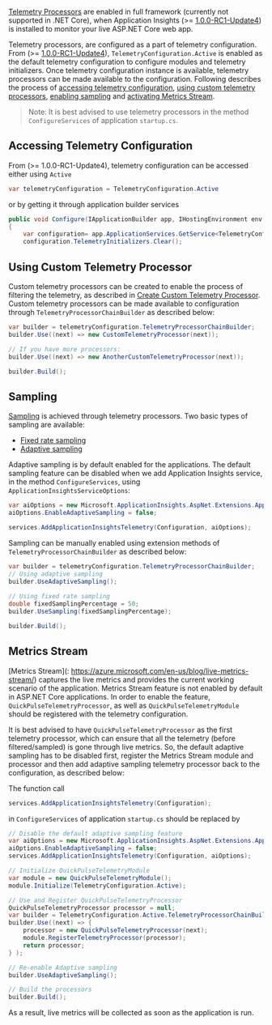 [Telemetry Processors](https://azure.microsoft.com/en-us/documentation/articles/app-insights-api-filtering-sampling/#filtering-itelemetryprocessor) are enabled in full framework (currently not supported in .NET Core), when Application Insights (>= [1.0.0-RC1-Update4](https://github.com/Microsoft/ApplicationInsights-aspnetcore/releases/tag/v1.0.0-rc1-update4)) is installed to monitor your live ASP.NET Core web app.

Telemetry processors, are configured as a part of telemetry configuration. From (>= [1.0.0-RC1-Update4](https://github.com/Microsoft/ApplicationInsights-aspnetcore/releases/tag/v1.0.0-rc1-update4)), ```TelemetryConfiguration.Active``` is enabled as the default telemetry configuration to configure modules and telemetry initializers. Once telemetry configuration instance is available, telemetry processors can be made available to the configuration. Following describes the process of [accessing telemetry configuration](https://github.com/Microsoft/ApplicationInsights-aspnetcore/wiki/Telemetry-Processors:-Sampling-and-Quick-Pulse#accessing-telemetry-configuration), [using custom telemetry processors](https://github.com/Microsoft/ApplicationInsights-aspnetcore/wiki/Telemetry-Processors:-Sampling-and-Quick-Pulse#using-custom-telemetry-processor), [enabling sampling](https://github.com/Microsoft/ApplicationInsights-aspnetcore/wiki/Telemetry-Processors:-Sampling-and-Quick-Pulse#sampling) and [activating Metrics Stream](https://github.com/Microsoft/ApplicationInsights-aspnetcore/wiki/Telemetry-Processors:-Sampling-and-Quick-Pulse#quick-pulse).

> Note: It is best advised to use telemetry processors in the method ```ConfigureServices``` of application ```startup.cs```.

## Accessing Telemetry Configuration

From (>= 1.0.0-RC1-Update4), telemetry configuration can be accessed either using ```Active```

``` c#
var telemetryConfiguration = TelemetryConfiguration.Active
``` 

or by getting it through application builder services

``` c#
public void Configure(IApplicationBuilder app, IHostingEnvironment env, ILoggerFactory loggerfactory)
{
    var configuration= app.ApplicationServices.GetService<TelemetryConfiguration>();
    configuration.TelemetryInitializers.Clear();
```

## Using Custom Telemetry Processor

Custom telemetry processors can be created to enable the process of filtering the telemetry, as described in [Create Custom Telemetry Processor](https://azure.microsoft.com/en-us/documentation/articles/app-insights-api-filtering-sampling/#filtering-itelemetryprocessor). Custom telemetry processors can be made available to configuration through ```TelemetryProcessorChainBuilder``` as described below:

``` c#
var builder = telemetryConfiguration.TelemetryProcessorChainBuilder;
builder.Use((next) => new CustomTelemetryProcessor(next));

// If you have more processors:
builder.Use((next) => new AnotherCustomTelemetryProcessor(next));

builder.Build();
```

## Sampling

[Sampling](https://azure.microsoft.com/en-us/documentation/articles/app-insights-sampling) is achieved through telemetry processors. Two basic types of sampling are available:

* [Fixed rate sampling](https://azure.microsoft.com/en-us/documentation/articles/app-insights-sampling/#fixed-rate-sampling-for-aspnet-web-sites)
* [Adaptive sampling](https://azure.microsoft.com/en-us/documentation/articles/app-insights-sampling/#adaptive-sampling-at-your-web-server)

Adaptive sampling is by default enabled for the applications. The default sampling feature can be disabled when we add Application Insights service, in the method ```ConfigureServices```, using ```ApplicationInsightsServiceOptions```:

``` c#
var aiOptions = new Microsoft.ApplicationInsights.AspNet.Extensions.ApplicationInsightsServiceOptions();
aiOptions.EnableAdaptiveSampling = false;

services.AddApplicationInsightsTelemetry(Configuration, aiOptions);
```

Sampling can be manually enabled using extension methods of ```TelemetryProcessorChainBuilder``` as described below:

``` c#
var builder = telemetryConfiguration.TelemetryProcessorChainBuilder;
// Using adaptive sampling
builder.UseAdaptiveSampling();
 
// Using fixed rate sampling   
double fixedSamplingPercentage = 50;
builder.UseSampling(fixedSamplingPercentage);

builder.Build();
```

## Metrics Stream

[Metrics Stream](: https://azure.microsoft.com/en-us/blog/live-metrics-stream/) captures the live metrics and provides the current working scenario of the application. Metrics Stream feature is not enabled by default in ASP.NET Core applications. In order to enable the feature, ```QuickPulseTelemetryProcessor```, as well as ```QuickPulseTelemetryModule``` should be registered with the telemetry configuration. 

It is best advised to have ```QuickPulseTelemetryProcessor``` as the first telemetry processor, which can ensure that all the telemetry (before filtered/sampled) is gone through live metrics. So, the default adaptive sampling has to be disabled first, register the Metrics Stream module and processor and then add adaptive sampling telemetry processor back to the configuration, as described below:

The function call 

``` c#
services.AddApplicationInsightsTelemetry(Configuration);
``` 

in ```ConfigureServices``` of application ```startup.cs``` should be replaced by

``` c#
// Disable the default adaptive sampling feature
var aiOptions = new Microsoft.ApplicationInsights.AspNet.Extensions.ApplicationInsightsServiceOptions();
aiOptions.EnableAdaptiveSampling = false;
services.AddApplicationInsightsTelemetry(Configuration, aiOptions);

// Initialize QuickPulseTelemetryModule
var module = new QuickPulseTelemetryModule();
module.Initialize(TelemetryConfiguration.Active);

// Use and Register QuickPulseTelemetryProcessor
QuickPulseTelemetryProcessor processor = null; 
var builder = TelemetryConfiguration.Active.TelemetryProcessorChainBuilder;
builder.Use((next) => {
    processor = new QuickPulseTelemetryProcessor(next);
    module.RegisterTelemetryProcessor(processor);
    return processor;
} );

// Re-enable Adaptive sampling
builder.UseAdaptiveSampling();

// Build the processors
builder.Build();
```

As a result, live metrics will be collected as soon as the application is run.
